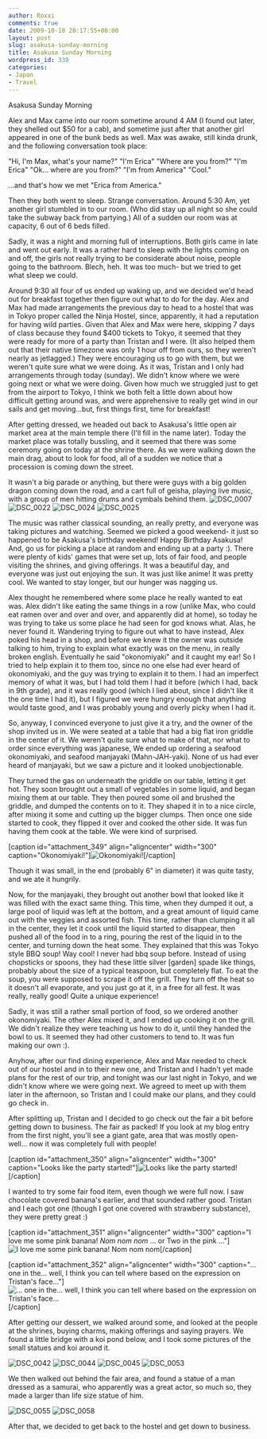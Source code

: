 ```yaml
---
author: Roxxi
comments: true
date: 2009-10-18 20:17:55+00:00
layout: post
slug: asakusa-sunday-morning
title: Asakusa Sunday Morning
wordpress_id: 339
categories:
- Japan
- Travel
---
```


Asakusa Sunday Morning

Alex and Max came into our room sometime around 4 AM (I found out later, they shelled out $50 for a cab), and sometime just after that another girl appeared in one of the bunk beds as well. Max was awake, still kinda drunk, and the following conversation took place:

"Hi, I'm Max, what's your name?"
"I'm Erica"
"Where are you from?"
"I'm Erica"
"Ok... where are you from?"
"I'm from America"
"Cool."

...and that's how we met "Erica from America."

Then they both went to sleep.  Strange conversation.  Around 5:30 Am, yet another girl stumbled in to our room. (Who did stay up all night so she could take the subway back from partying.) All of a sudden our room was at capacity, 6 out of 6 beds filled.

Sadly, it was a night and morning full of interruptions. Both girls came in late and went out early.  It was a rather hard to sleep with the lights coming on and off, the girls not really trying to be considerate about noise, people going to the bathroom.  Blech, heh. It was too much- but we tried to get what sleep we could.

Around 9:30 all four of us ended up waking up, and we decided we'd head out for breakfast together then figure out what to do for the day.  Alex and Max had made arrangements the previous day to head to a hostel that was in Tokyo proper called the Ninja Hostel, since, apparently, it had a reputation for having wild parties.  Given that Alex and Max were here, skipping 7 days of class because they found $400 tickets to Tokyo, it seemed that they were ready for more of a party than Tristan and I were. (It also helped them out that their native timezone was only 1 hour off from ours, so they weren't nearly as jetlagged.)  They were encouraging us to go with them, but we weren't quite sure what we were doing.  As it was, Tristan and I only had arrangements through today (sunday). We didn't know where we were going next or what we were doing. Given how much we struggled just to get from the airport to Tokyo, I think we both felt a little down about how difficult getting around was, and were apprehensive to really get wind in our sails and get moving...but, first things first, time for breakfast!

After getting dressed, we headed out back to Asakusa's little open air market area at the main temple there (I'll fill in the name later). Today the market place was totally bussling, and it seemed that there was some ceremony going on today at the shrine there.  As we were walking down the main drag, about to look for food, all of a sudden we notice that a procession is coming down the street.

It wasn't a big parade or anything, but there were guys with a big golden dragon coming down the road, and a cart full of geisha, playing live music, with a group of men hitting drums and cymbals behind them.
![DSC_0007](http://www.kaynne.com/blog/wp-content/uploads/2009/10/DSC_0007-199x300.jpg)
![DSC_0022](http://www.kaynne.com/blog/wp-content/uploads/2009/10/DSC_0022-300x199.jpg)
![DSC_0024](http://www.kaynne.com/blog/wp-content/uploads/2009/10/DSC_0024-300x199.jpg)
![DSC_0025](http://www.kaynne.com/blog/wp-content/uploads/2009/10/DSC_0025-199x300.jpg)

The music was rather classical sounding, an really pretty, and everyone was taking pictures and watching.  Seemed we picked a good weekend- it just so happened to be Asakusa's birthday weekend! Happy Birthday Asakusa! And, go us for picking a place at random and ending up at a party :).  There were plenty of kids' games that were set up, lots of fair food, and people visiting the shrines, and giving offerings. It was a beautiful day, and everyone was just out enjoying the sun.  It was just like anime! It was pretty cool. We wanted to stay longer, but our hunger was nagging us.

Alex thought he remembered where some place he really wanted to eat was.  Alex didn't like eating the same things in a row (unlike Max, who could eat ramen over and over and over, and apparently did at home), so today he was trying to take us some place he had seen for god knows what. Alas, he never found it. Wandering trying to figure out what to have instead, Alex poked his head in a shop, and before we knew it the owner was outside talking to him, trying to explain what exactly was on the menu, in really broken english. Eventually he said "okonomiyaki" and it caught my ear! So I tried to help explain it to them too, since no one else had ever heard of okonomiyaki, and the guy was trying to explain it to them. I had an imperfect memory of what it was, but I had told them I had it before (which I had, back in 9th grade), and it was really good (which I lied about, since I didn't like it the one time I had it), but I figured we were hungry enough that anything would taste good, and I was probably young and overly picky when I had it.

So, anyway, I convinced everyone to just give it a try, and the owner of the shop invited us in.  We were seated at a table that had a big flat iron griddle in the center of it. We weren't quite sure what to make of that, nor what to order since everything was japanese, We ended up ordering a seafood okonomiyaki, and seafood manjayaki (Mahn-JAH-yaki). None of us had ever heard of manjayaki, but we saw a picture and it looked unobjectionable. 

They turned the gas on underneath the griddle on our table, letting it get hot. They soon brought out a small of vegetables in some liquid, and began mixing them at our table. They then poured some oil and brushed the griddle, and dumped the contents on to it.  They shaped it in to a nice circle, after mixing it some and cutting up the bigger clumps. Then once one side started to cook, they flipped it over and cooked the other side.  It was fun having them cook at the table. We were kind of surprised.

[caption id="attachment_349" align="aligncenter" width="300" caption="Okonomiyaki!"]![Okonomiyaki!](http://www.kaynne.com/blog/wp-content/uploads/2009/10/DSC_0034-300x199.jpg)[/caption]

Though it was small, in the end (probably 6" in diameter) it was quite tasty, and we ate it hungrily.

Now, for the manjayaki, they brought out another bowl that looked like it was filled with the exact same thing.  This time, when they dumped it out, a large pool of liquid was left at the bottom, and a great amount of liquid came out with the veggies and assorted fish.  This time, rather than clumping it all in the center, they let it cook until the liquid started to disappear, then pushed all of the food in to a ring, pouring the rest of the liquid in to the center, and turning down the heat some.  They explained that this was Tokyo style BBQ soup!  Way cool! I never had bbq soup before.  Instead of using chopsticks or spoons, they had these little silver [garden] spade like things, probably about the size of a typical teaspoon, but completely flat.  To eat the soup, you were supposed to scrape it off the grill. They turn off the heat so it doesn't all evaporate, and you just go at it, in a free for all fest.  It was really, really good! Quite a unique experience!

Sadly, it was still a rather small portion of food, so we ordered another okonomiyaki.  The other Alex mixed it, and I ended up cooking it on the grill. We didn't realize they were teaching us how to do it, until they handed the bowl to us.  It seemed they had other customers to tend to. It was fun making our own :).

Anyhow, after our find dining experience, Alex and Max needed to check out of our hostel and in to their new one, and Tristan and I hadn't yet made plans for the rest of our trip, and tonight was our last night in Tokyo, and we didn't know where we were going next.  We agreed to meet up with them later in the afternoon, so Tristan and I could make our plans, and they could go check in.

After splitting up, Tristan and I decided to go check out the fair a bit before getting down to business. The fair as packed! If you look at my blog entry from the first night, you'll see a giant gate, area that was mostly open- well… now it was completely full with people!

[caption id="attachment_350" align="aligncenter" width="300" caption="Looks like the party started!"]![Looks like the party started!](http://www.kaynne.com/blog/wp-content/uploads/2009/10/DSC_00371-300x199.jpg)[/caption]

I wanted to try some fair food item, even though we were full now.  I saw chocolate covered banana's earlier, and that sounded rather good.  Tristan and I each got one (though I got one covered with strawberry substance), they were pretty great :)

[caption id="attachment_351" align="aligncenter" width="300" caption="I love me some pink banana! *Nom nom nom* ... or Two in the pink ..."]![I love me some pink banana! *Nom nom nom*](http://www.kaynne.com/blog/wp-content/uploads/2009/10/DSC_0038-300x199.jpg)[/caption]

[caption id="attachment_352" align="aligncenter" width="300" caption="... one in the... well, I think you can tell where based on the expression on Tristan\'s face..."]![... one in the... well, I think you can tell where based on the expression on Tristan's face...](http://www.kaynne.com/blog/wp-content/uploads/2009/10/DSC_00411-300x199.jpg)[/caption]

After getting our dessert, we walked around some, and looked at the people at the shrines, buying charms, making offerings and saying prayers.  We found a little bridge with a koi pond below, and I took some pictures of the small statues and koi around it.

![DSC_0042](http://www.kaynne.com/blog/wp-content/uploads/2009/10/DSC_0042-199x300.jpg)
![DSC_0044](http://www.kaynne.com/blog/wp-content/uploads/2009/10/DSC_0044-300x199.jpg)
![DSC_0045](http://www.kaynne.com/blog/wp-content/uploads/2009/10/DSC_0045-300x199.jpg)
![DSC_0053](http://www.kaynne.com/blog/wp-content/uploads/2009/10/DSC_0053-199x300.jpg)

We then walked out behind the fair area, and found a statue of a man dressed as a samurai, who apparently was a great actor, so much so, they made a larger than life size statue of him.

![DSC_0055](http://www.kaynne.com/blog/wp-content/uploads/2009/10/DSC_0055-300x199.jpg)
![DSC_0058](http://www.kaynne.com/blog/wp-content/uploads/2009/10/DSC_0058-300x199.jpg)

After that, we decided to get back to the hostel and get down to business.  



